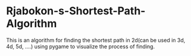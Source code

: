# Rjabokon-s-Shortest-Path-Algorithm
This is an algorithm for finding the shortest path in 2d(can be used in 3d, 4d, 5d, ....) using pygame to visualize the process of finding.

